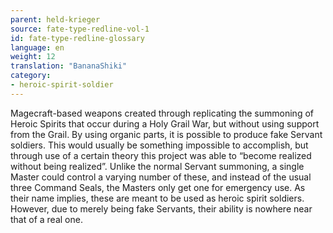 ```yaml
---
parent: held-krieger
source: fate-type-redline-vol-1
id: fate-type-redline-glossary
language: en
weight: 12
translation: "BananaShiki"
category:
- heroic-spirit-soldier
---
```


Magecraft-based weapons created through replicating the summoning of Heroic Spirits that occur during a Holy Grail War, but without using support from the Grail. By using organic parts, it is possible to produce fake Servant soldiers.
This would usually be something impossible to accomplish, but through use of a certain theory this project was able to “become realized without being realized”. Unlike the normal Servant summoning, a single Master could control a varying number of these, and instead of the usual three Command Seals, the Masters only get one for emergency use. As their name implies, these are meant to be used as heroic spirit soldiers. However, due to merely being fake Servants, their ability is nowhere near that of a real one.
